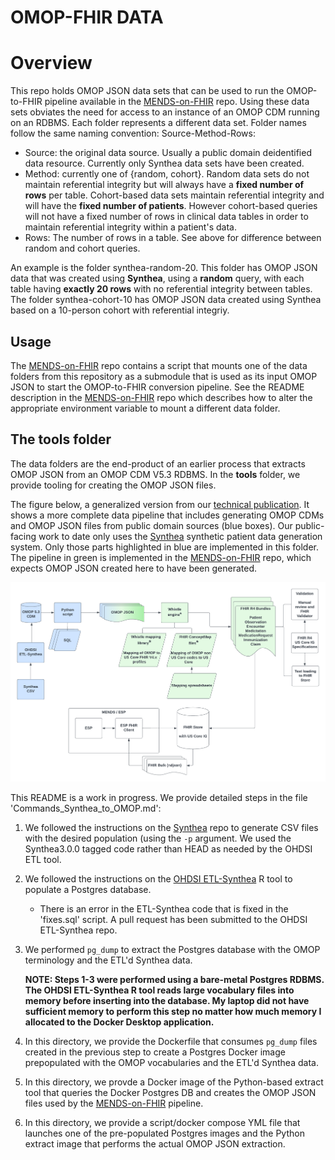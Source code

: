 # OMOP-FHIR DATA

# Overview
This repo holds OMOP JSON data sets that can be used to run the OMOP-to-FHIR pipeline available in the [MENDS-on-FHIR](https://github.com/cu-dbmi/mends-on-fhir) repo. Using these data sets obviates the need for access to an instance of an OMOP CDM running on an RDBMS. Each folder represents a different data set. Folder names follow the same naming convention: Source-Method-Rows:

* Source: the original data source. Usually a public domain deidentified data resource. Currently only Synthea data sets have been created.
* Method: currently one of {random, cohort}. Random data sets do not maintain referential integrity but will always have a **fixed number of rows** per table. Cohort-based data sets maintain referential integrity and will have the **fixed number of patients**. However cohort-based queries  will not have a fixed number of rows in clinical data tables in order to maintain referential integrity within a patient's data. 
* Rows: The number of rows in a table. See above for difference between random and cohort queries.

An example is the folder synthea-random-20. This folder has OMOP JSON data that was created using **Synthea**, using a **random** query, with each table having **exactly 20 rows** with no referential integrity between tables. The folder synthea-cohort-10 has OMOP JSON data created using Synthea based on a 10-person cohort with referential integriy.

## Usage
The [MENDS-on-FHIR](https://github.com/cu-dbmi/mends-on-fhir) repo contains a script that mounts one of the data folders from this repository as a submodule that is used as its input OMOP JSON to start the OMOP-to-FHIR conversion pipeline. See the README description in the [MENDS-on-FHIR](https://github.com/cu-dbmi/mends-on-fhir) repo which describes how to alter the appropriate environment variable to mount a different data folder.

## The tools folder
The data folders are the end-product of an earlier process that extracts OMOP JSON from an OMOP CDM V5.3 RDBMS. In the **tools** folder, we provide tooling for creating the OMOP JSON files.

The figure below, a generalized version from our [technical publication](https://medrxiv.org/cgi/content/short/2023.08.09.23293900v1). It shows a more complete data pipeline that includes generating OMOP CDMs and OMOP JSON files from public domain sources (blue boxes). Our public-facing work to date only uses the [Synthea](https://github.com/synthetichealth/synthea) synthetic patient data generation system. Only those parts highlighted in blue are implemented in this folder. The pipeline in green is implemented in the [MENDS-on-FHIR](https://github.com/cu-dbmi/mends-on-fhir) repo, which expects OMOP JSON created here to have been generated.

![High level processing flow](/_assets/images/MENDS-generalized.png)

This README is a work in progress. We provide detailed steps in the file 'Commands\_Synthea\_to\_OMOP.md':

1. We followed the instructions on the [Synthea](https://github.com/synthetichealth/synthea) repo to generate CSV files with the desired population (using the `-p` argument. We used the Synthea3.0.0 tagged code rather than HEAD as needed by the OHDSI ETL tool.

2. We followed the instructions on the [OHDSI ETL-Synthea](https://github.com/OHDSI/ETL-Synthea) R tool to populate a Postgres database.
    - There is an error in the ETL-Synthea code that is fixed in the 'fixes.sql' script. A pull request has been submitted to the OHDSI ETL-Synthea repo.

3. We performed `pg_dump` to extract the Postgres database with the OMOP terminology and the ETL'd Synthea data.

    **NOTE: Steps 1-3 were performed using a bare-metal Postgres RDBMS. The OHDSI ETL-Synthea R tool reads large vocabulary files into memory before inserting into the database. My laptop did not have sufficient memory to perform this step no matter how much memory I allocated to the Docker Desktop application.**

4. In this directory, we provide the Dockerfile that consumes `pg_dump` files created in the previous step to create a Postgres Docker image prepopulated with the OMOP vocabularies and the ETL'd Synthea data.

5. In this directory, we provde a Docker image of the Python-based extract tool that queries the Docker Postgres DB and creates the OMOP JSON files used by the [MENDS-on-FHIR](https://github.com/cu-dbmi/mends-on-fhir) pipeline.

6. In this directory, we provide a script/docker compose YML file that launches one of the pre-populated Postgres images and the Python extract image that performs the actual OMOP JSON extraction.




